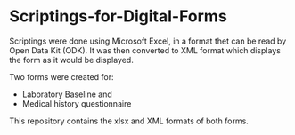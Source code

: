 # Scriptings-for-Digital-Forms

Scriptings were done using Microsoft Excel, in a format thet can be read by Open Data Kit (ODK).
It was then converted to XML format which displays the form as it would be displayed.

Two forms were created for:
* Laboratory Baseline and
* Medical history questionnaire

This repository contains the xlsx and XML formats of both forms.
